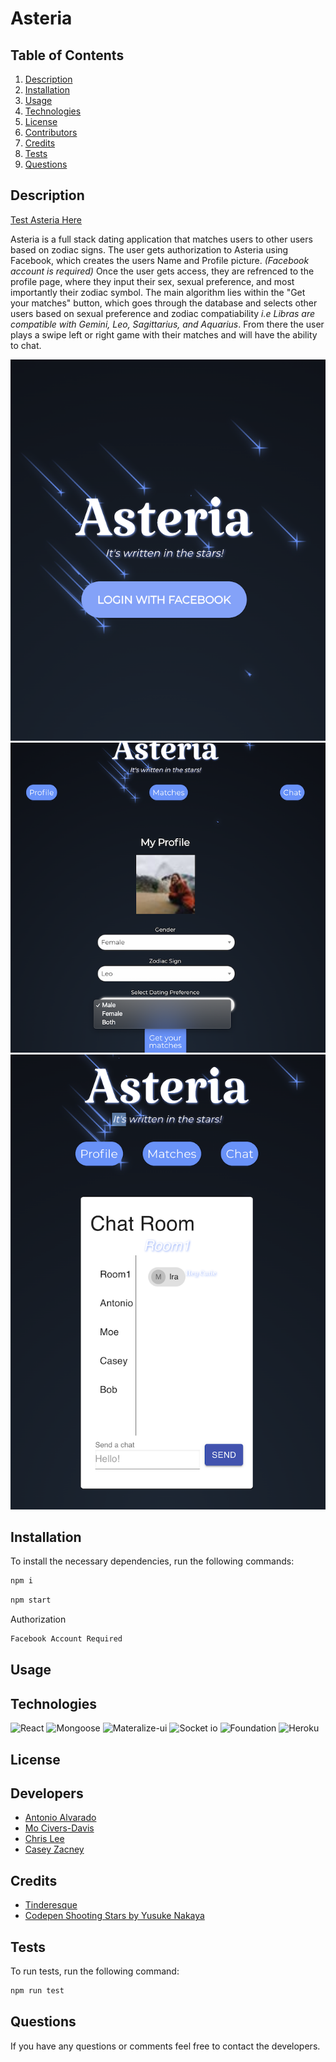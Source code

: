# Asteria

## Table of Contents
1. [Description](#description)
2. [Installation](#installation)
3. [Usage](#usage)
4. [Technologies](#technologies)
5. [License](#license)
6. [Contributors](#contributors)
7. [Credits](#credits)
8. [Tests](#tests)
9. [Questions](#Questions)

## Description
<a href ='https://asteria-app.herokuapp.com/'>Test Asteria Here</a>

Asteria is a full stack dating application that matches  users to other users based on zodiac signs. The user gets authorization to Asteria using Facebook, which creates the users Name and Profile picture. *(Facebook account is required)* Once the user gets access, they are refrenced to the profile page, where they input their sex, sexual preference, and most importantly their zodiac symbol. The main algorithm lies within the "Get your matches" button, which goes through the database and selects other users based on sexual preference and zodiac compatiability *i.e Libras are compatible with Gemini, Leo, Sagittarius, and Aquarius*. From there the user plays a swipe left or right game with their matches and will have the ability to chat. 

![Screenshot1](./screenshots/screenshot.png)
![Screenshot2](./screenshots/screenshot2.png)
![Screenshot3](./screenshots/screenshot3.png)


## Installation
To install the necessary dependencies, run the following commands:
```sh
npm i
```
```sh
npm start
```

Authorization 
```sh
Facebook Account Required
```
## Usage

## Technologies
 ![React](https://img.shields.io/badge/Framwork-React-blue) 
 ![Mongoose](https://img.shields.io/badge/Database-Mongoose-green) 
![Materalize-ui](https://img.shields.io/badge/Library-Materialui-blue) 
![Socket io](https://img.shields.io/badge/Chat-Socketio-yellow) 
![Foundation](https://img.shields.io/badge/Library-Foundation-orange) 
 ![Heroku](https://img.shields.io/badge/Deployed-Heroku-purple) 
## License

## Developers
* [Antonio Alvarado](https://github.com/antonio36alv)
* [Mo Civers-Davis](https://github.com/MoCivers-Davis)
* [Chris Lee](https://github.com/cil5345)
* [Casey Zacney](https://github.com/czacney)

## Credits

* [Tinderesque](https://christianheilmann.com/2015/09/06/tinderesque-building-a-tinder-like-interface-with-css-animations-and-vanilla-js-justcode/)
* [Codepen Shooting Stars by Yusuke Nakaya](https://codepen.io/YusukeNakaya/pen/XyOaBj)

## Tests
To run tests, run the following command:
```sh
npm run test
```

## Questions
If you have any questions or comments feel free to contact the developers.